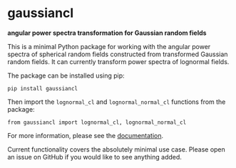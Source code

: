 
gaussiancl
==========

**angular power spectra transformation for Gaussian random fields**

This is a minimal Python package for working with the angular power spectra of
spherical random fields constructed from transformed Gaussian random fields.
It can currently transform power spectra of lognormal fields.

The package can be installed using pip:

    pip install gaussiancl

Then import the `lognormal_cl` and `lognormal_normal_cl` functions from the
package:

    from gaussiancl import lognormal_cl, lognormal_normal_cl

For more information, please see the [documentation].

Current functionality covers the absolutely minimal use case.  Please open an
issue on GitHub if you would like to see anything added.

[documentation]: https://cltools.readthedocs.io/gaussiancl/
